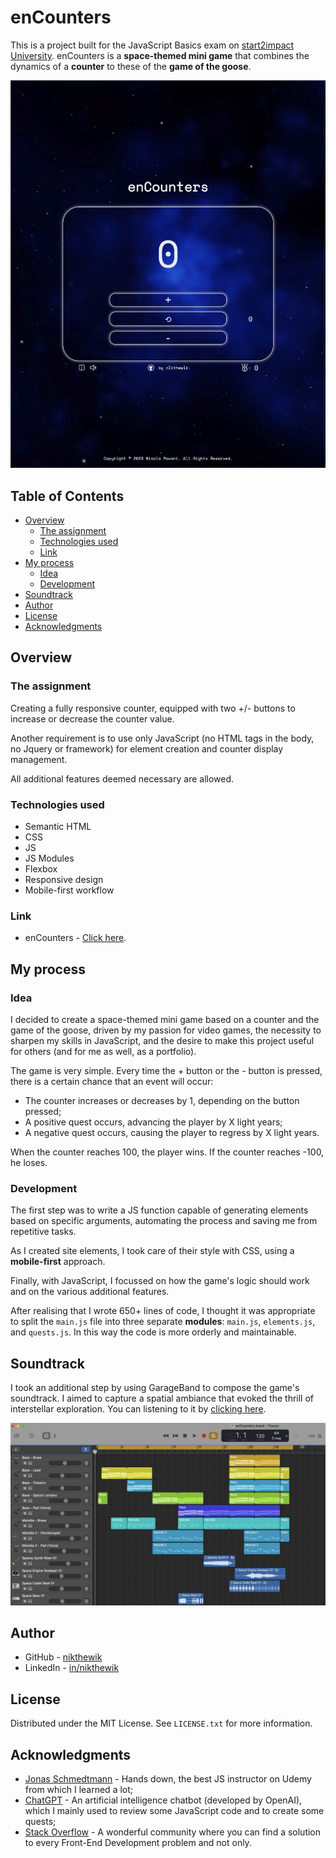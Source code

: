 # enCounters

This is a project built for the JavaScript Basics exam on [start2impact University](https://www.start2impact.it/).
enCounters is a **space-themed mini game** that combines the dynamics of a **counter** to these of the **game of the goose**.

![enCounters preview](https://raw.githubusercontent.com/nikthewik/encounters/main/assets/img/encounters-preview.jpg)

## Table of Contents

- [Overview](#overview)
  - [The assignment](#the-assignment)
  - [Technologies used](#technologies-used)
  - [Link](#link)
- [My process](#my-process)
  - [Idea](#idea)
  - [Development](#development)
- [Soundtrack](#soundtrack)
- [Author](#author)
- [License](#license)
- [Acknowledgments](#acknowledgments)

## Overview

### The assignment

Creating a fully responsive counter, equipped with two +/- buttons to increase or decrease the counter value.

Another requirement is to use only JavaScript (no HTML tags in the body, no Jquery or framework) for element creation and counter display management.

All additional features deemed necessary are allowed.

### Technologies used

- Semantic HTML
- CSS
- JS
- JS Modules
- Flexbox
- Responsive design
- Mobile-first workflow

### Link

- enCounters - [Click here](https://ntw-encounters.netlify.app/).

## My process

### Idea

I decided to create a space-themed mini game based on a counter and the game of the goose, driven by my passion for video games, the necessity to sharpen my skills in JavaScript, and the desire to make this project useful for others (and for me as well, as a portfolio).

The game is very simple. Every time the + button or the - button is pressed, there is a certain chance that an event will occur:

- The counter increases or decreases by 1, depending on the button pressed;
- A positive quest occurs, advancing the player by X light years;
- A negative quest occurs, causing the player to regress by X light years.

When the counter reaches 100, the player wins. If the counter reaches -100, he loses.

### Development

The first step was to write a JS function capable of generating elements based on specific arguments, automating the process and saving me from repetitive tasks.

As I created site elements, I took care of their style with CSS, using a **mobile-first** approach.

Finally, with JavaScript, I focussed on how the game's logic should work and on the various additional features.

After realising that I wrote 650+ lines of code, I thought it was appropriate to split the `main.js` file into three separate **modules**: `main.js`, `elements.js`, and `quests.js`. In this way the code is more orderly and maintainable.

## Soundtrack

I took an additional step by using GarageBand to compose the game's soundtrack. I aimed to capture a spatial ambiance that evoked the thrill of interstellar exploration.
You can listening to it by [clicking here](https://youtu.be/KEvKu-AnTsE).

![GarageBand screenshot](https://raw.githubusercontent.com/nikthewik/encounters/main/assets/img/garageband-preview.jpg)

## Author

- GitHub - [nikthewik](https://github.com/nikthewik)
- LinkedIn - [in/nikthewik](https://linkedin.com/in/nikthewik)

## License

Distributed under the MIT License. See `LICENSE.txt` for more information.

## Acknowledgments

- [Jonas Schmedtmann](https://www.udemy.com/course/the-complete-javascript-course/) - Hands down, the best JS instructor on Udemy from which I learned a lot;
- [ChatGPT](https://openai.com/blog/chatgpt) - An artificial intelligence chatbot (developed by OpenAI), which I mainly used to review some JavaScript code and to create some quests;
- [Stack Overflow](https://stackoverflow.com/) - A wonderful community where you can find a solution to every Front-End Development problem and not only.
